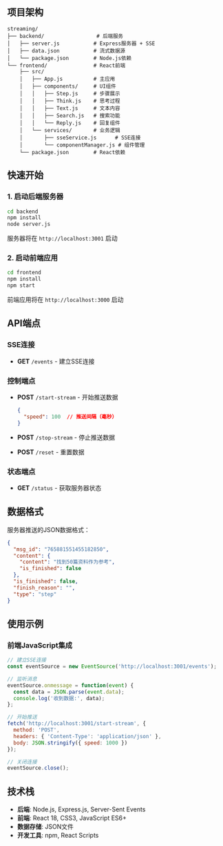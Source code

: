 ## 项目架构

```
streaming/
├── backend/                 # 后端服务
│   ├── server.js           # Express服务器 + SSE
│   ├── data.json           # 流式数据源
│   └── package.json        # Node.js依赖
└── frontend/               # React前端
    ├── src/
    │   ├── App.js          # 主应用
    │   ├── components/     # UI组件
    │   │   ├── Step.js     # 步骤展示
    │   │   ├── Think.js    # 思考过程
    │   │   ├── Text.js     # 文本内容
    │   │   ├── Search.js   # 搜索功能
    │   │   └── Reply.js    # 回复组件
    │   └── services/       # 业务逻辑
    │       ├── sseService.js      # SSE连接
    │       └── componentManager.js # 组件管理
    └── package.json        # React依赖
```

## 快速开始

### 1. 启动后端服务器

```bash
cd backend
npm install
node server.js
```

服务器将在 `http://localhost:3001` 启动

### 2. 启动前端应用

```bash
cd frontend
npm install
npm start
```

前端应用将在 `http://localhost:3000` 启动

## API端点

### SSE连接
- **GET** `/events` - 建立SSE连接

### 控制端点
- **POST** `/start-stream` - 开始推送数据
  ```json
  {
    "speed": 100  // 推送间隔（毫秒）
  }
  ```

- **POST** `/stop-stream` - 停止推送数据
- **POST** `/reset` - 重置数据

### 状态端点
- **GET** `/status` - 获取服务器状态

## 数据格式

服务器推送的JSON数据格式：

```json
{
  "msg_id": "765881551455182850",
  "content": {
    "content": "找到50篇资料作为参考",
    "is_finished": false
  },
  "is_finished": false,
  "finish_reason": "",
  "type": "step"
}
```

## 使用示例

### 前端JavaScript集成

```javascript
// 建立SSE连接
const eventSource = new EventSource('http://localhost:3001/events');

// 监听消息
eventSource.onmessage = function(event) {
  const data = JSON.parse(event.data);
  console.log('收到数据:', data);
};

// 开始推送
fetch('http://localhost:3001/start-stream', {
  method: 'POST',
  headers: { 'Content-Type': 'application/json' },
  body: JSON.stringify({ speed: 1000 })
});

// 关闭连接
eventSource.close();
```

## 技术栈

- **后端**: Node.js, Express.js, Server-Sent Events
- **前端**: React 18, CSS3, JavaScript ES6+
- **数据存储**: JSON文件
- **开发工具**: npm, React Scripts

